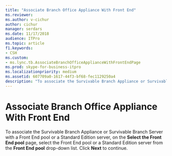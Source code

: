 ```yaml
---
title: "Associate Branch Office Appliance With Front End"
ms.reviewer: 
ms.author: v-cichur
author: cichur
manager: serdars
ms.date: 11/17/2018
audience: ITPro
ms.topic: article
f1.keywords:
- CSH
ms.custom:
- ms.lync.tb.AssociateBranchOfficeApplianceWithFrontEndPage
ms.prod: skype-for-business-itpro
ms.localizationpriority: medium
ms.assetid: 607709a0-1617-44f3-bf68-fec1129250a4
description: "To associate the Survivable Branch Appliance or Survivable Branch Server with a Front End pool or a Standard Edition server, on the Select the Front End pool page, select the Front End pool or a Standard Edition server from the Front End pool drop-down list. Click Next to continue."
---
```


# Associate Branch Office Appliance With Front End
 
To associate the Survivable Branch Appliance or Survivable Branch Server with a Front End pool or a Standard Edition server, on the **Select the Front End pool** page, select the Front End pool or a Standard Edition server from the **Front End pool** drop-down list. Click **Next** to continue.
  

